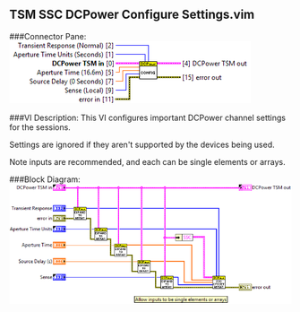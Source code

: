 ## **TSM SSC DCPower Configure Settings.vim**
###Connector Pane:
![alt text](/docs/images/DCPower/TSM%20SSC%20DCPower%20Configure%20Settings.vimc.png "TSM SSC DCPower Configure Settings.vim connector pane")

###VI Description:
This VI configures important DCPower channel settings for the sessions.

Settings are ignored if they aren't supported by the devices being used.

Note inputs are recommended, and each can be single elements or arrays.

###Block Diagram:
![alt text](/docs/images/DCPower/TSM%20SSC%20DCPower%20Configure%20Settings.vimd.png "TSM SSC DCPower Configure Settings.vim block diagram")
